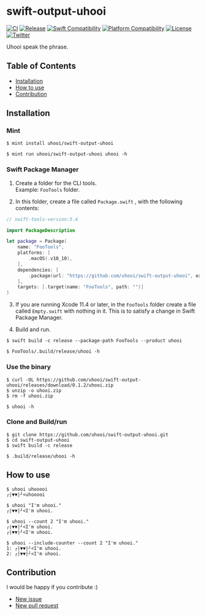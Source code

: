 # swift-output-uhooi

[![CI](https://github.com/uhooi/swift-output-uhooi/actions/workflows/main.yml/badge.svg?branch=main)](https://github.com/uhooi/swift-output-uhooi/actions/workflows/main.yml)
[![Release](https://img.shields.io/github/v/release/uhooi/swift-output-uhooi)](https://github.com/uhooi/swift-output-uhooi/releases/latest)
[![Swift Compatibility](https://img.shields.io/endpoint?url=https%3A%2F%2Fswiftpackageindex.com%2Fapi%2Fpackages%2Fuhooi%2Fswift-output-uhooi%2Fbadge%3Ftype%3Dswift-versions)](https://swiftpackageindex.com/uhooi/swift-output-uhooi)
[![Platform Compatibility](https://img.shields.io/endpoint?url=https%3A%2F%2Fswiftpackageindex.com%2Fapi%2Fpackages%2Fuhooi%2Fswift-output-uhooi%2Fbadge%3Ftype%3Dplatforms)](https://swiftpackageindex.com/uhooi/swift-output-uhooi)
[![License](https://img.shields.io/github/license/uhooi/swift-output-uhooi)](https://github.com/uhooi/swift-output-uhooi/blob/main/LICENSE)
[![Twitter](https://img.shields.io/twitter/follow/the_uhooi?style=social)](https://twitter.com/the_uhooi)

Uhooi speak the phrase.

## Table of Contents

- [Installation](#installation)
- [How to use](#how-to-use)
- [Contribution](#contribution)

## Installation

### Mint

```shell
$ mint install uhooi/swift-output-uhooi

$ mint run uhooi/swift-output-uhooi uhooi -h
```

### Swift Package Manager

1. Create a folder for the CLI tools.  
Example: `FooTools` folder.

2. In this folder, create a file called `Package.swift` , with the following contents:

```swift
// swift-tools-version:5.4

import PackageDescription

let package = Package(
    name: "FooTools",
    platforms: [
        .macOS(.v10_10),
    ],
    dependencies: [
        .package(url: "https://github.com/uhooi/swift-output-uhooi", exact: "0.1.2"),
    ],
    targets: [.target(name: "FooTools", path: "")]
)
```

3. If you are running Xcode 11.4 or later, in the `FooTools` folder create a file called `Empty.swift` with nothing in it. This is to satisfy a change in Swift Package Manager.

4. Build and run.

```shell
$ swift build -c release --package-path FooTools --product uhooi

$ FooTools/.build/release/uhooi -h
```

### Use the binary

```shell
$ curl -OL https://github.com/uhooi/swift-output-uhooi/releases/download/0.1.2/uhooi.zip
$ unzip -o uhooi.zip
$ rm -f uhooi.zip

$ uhooi -h
```

### Clone and Build/run

```shell
$ git clone https://github.com/uhooi/swift-output-uhooi.git
$ cd swift-output-uhooi
$ swift build -c release

$ .build/release/uhooi -h
```

## How to use

```
$ uhooi uhooooi
┌|▼▼|┘<uhooooi

$ uhooi "I'm uhooi."
┌|▼▼|┘<I'm uhooi.

$ uhooi --count 2 "I'm uhooi."
┌|▼▼|┘<I'm uhooi.
┌|▼▼|┘<I'm uhooi.

$ uhooi --include-counter --count 2 "I'm uhooi."
1: ┌|▼▼|┘<I'm uhooi.
2: ┌|▼▼|┘<I'm uhooi.
```

## Contribution

I would be happy if you contribute :)

- [New issue](https://github.com/uhooi/swift-output-uhooi/issues/new)
- [New pull request](https://github.com/uhooi/swift-output-uhooi/compare)
